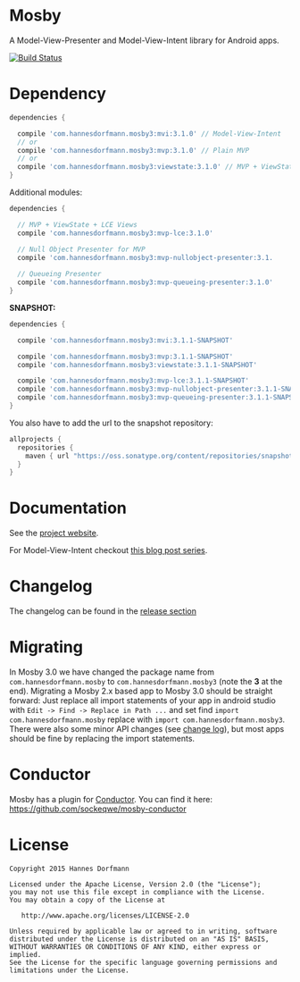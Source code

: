 # Mosby
A Model-View-Presenter and Model-View-Intent library for Android apps.


[![Build Status](https://travis-ci.org/sockeqwe/mosby.svg?branch=master)](https://travis-ci.org/sockeqwe/mosby)

# Dependency

```groovy
dependencies {

  compile 'com.hannesdorfmann.mosby3:mvi:3.1.0' // Model-View-Intent
  // or
  compile 'com.hannesdorfmann.mosby3:mvp:3.1.0' // Plain MVP
  // or
  compile 'com.hannesdorfmann.mosby3:viewstate:3.1.0' // MVP + ViewState support
}
```

Additional modules:

```groovy
dependencies {

  // MVP + ViewState + LCE Views
  compile 'com.hannesdorfmann.mosby3:mvp-lce:3.1.0'

  // Null Object Presenter for MVP
  compile 'com.hannesdorfmann.mosby3:mvp-nullobject-presenter:3.1.
  
  // Queueing Presenter
  compile 'com.hannesdorfmann.mosby3:mvp-queueing-presenter:3.1.0'
}
```

**SNAPSHOT:**

```groovy
dependencies {

  compile 'com.hannesdorfmann.mosby3:mvi:3.1.1-SNAPSHOT'

  compile 'com.hannesdorfmann.mosby3:mvp:3.1.1-SNAPSHOT'
  compile 'com.hannesdorfmann.mosby3:viewstate:3.1.1-SNAPSHOT'

  compile 'com.hannesdorfmann.mosby3:mvp-lce:3.1.1-SNAPSHOT'
  compile 'com.hannesdorfmann.mosby3:mvp-nullobject-presenter:3.1.1-SNAPSHOT'
  compile 'com.hannesdorfmann.mosby3:mvp-queueing-presenter:3.1.1-SNAPSHOT'
}
```

You also have to add the url to the snapshot repository:

```gradle
allprojects {
  repositories {
    maven { url "https://oss.sonatype.org/content/repositories/snapshots/" }
  }
}
```

# Documentation
See the [project website](http://hannesdorfmann.com/mosby/).

For Model-View-Intent checkout [this blog post series](http://hannesdorfmann.com/android/mosby3-mvi-1).

# Changelog
The changelog can be found in the [release section](https://github.com/sockeqwe/mosby/releases)

# Migrating
In Mosby 3.0 we have changed the package name from `com.hannesdorfmann.mosby` to `com.hannesdorfmann.mosby3` (note the **3** at the end).
Migrating a Mosby 2.x based app to Mosby 3.0  should be straight forward:
Just replace all import statements of your app in android studio with `Edit -> Find -> Replace in Path ...`
and set find `import com.hannesdorfmann.mosby` replace with `import com.hannesdorfmann.mosby3`.
There were also some minor API changes (see [change log](https://github.com/sockeqwe/mosby/releases)),
but most apps should be fine by replacing the import statements.

# Conductor
Mosby has a plugin for [Conductor](https://github.com/bluelinelabs/Conductor). You can find it here: https://github.com/sockeqwe/mosby-conductor

# License
```
Copyright 2015 Hannes Dorfmann

Licensed under the Apache License, Version 2.0 (the "License");
you may not use this file except in compliance with the License.
You may obtain a copy of the License at

   http://www.apache.org/licenses/LICENSE-2.0

Unless required by applicable law or agreed to in writing, software
distributed under the License is distributed on an "AS IS" BASIS,
WITHOUT WARRANTIES OR CONDITIONS OF ANY KIND, either express or implied.
See the License for the specific language governing permissions and
limitations under the License.
```
